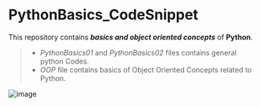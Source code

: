 # PythonBasics_CodeSnippet
This repository contains ***basics and object oriented concepts*** of **Python**.

> + *PythonBasics01* and *PythonBasics02* files contains general python Codes.
> + *OOP* file contains basics of Object Oriented Concepts related to Python.

![image](https://user-images.githubusercontent.com/89693545/203968972-ceb8bd7e-77de-4262-b995-29a0440238d0.png)


